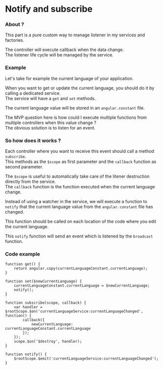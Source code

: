 # Notify and subscribe

### About ?

This part is a pure custom way to manage listener in my services and factories.

The controller will execute callback when the data change.  
The listener life cycle will be managed by the service.

### Example

Let's take for example the current language of your application.

When you want to get or update the current language, you should do it by calling a dedicated service.  
The service will have a `get` and `set` methods.

The current language value will be stored in an `angular.constant` file.

The MVP question here is how could I execute multiple functions from multiple controllers when this value change ?  
The obvious solution is to listen for an event.

### So how does it works ?

Each controller where you want to receive this event should call a method `subscribe`.  
This methods as the `$scope` as first parameter and the `callback` function as second parameter.

The `$scope` is useful to automatically take care of the litener destruction directly from the service.  
The `callback` function is the function executed when the current language change.

Instead of using a watcher in the service, we will execute a function to `notify` that the current language value from the `angular.constant` file has changed.

This function should be called on each location of the code where you edit the current language.

This `notify` function will send an event which is listened by the `broadcast` function.

### Code example

````
function get() {
    return angular.copy(currentLanguageConstant.currentLanguage);
}

function set($newCurrentLanguage) {
    currentLanguageConstant.currentLanguage = $newCurrentLanguage;
    notify();
}

function subscribe(scope, callback) {
    var handler = $rootScope.$on('currentLanguageService:currentLanguageChanged', function() {
        callback({
            newCurrentLanguage: currentLanguageConstant.currentLanguage
        });
    });
    scope.$on('$destroy', handler);
}

function notify() {
    $rootScope.$emit('currentLanguageService:currentLanguageChanged');
}
````
